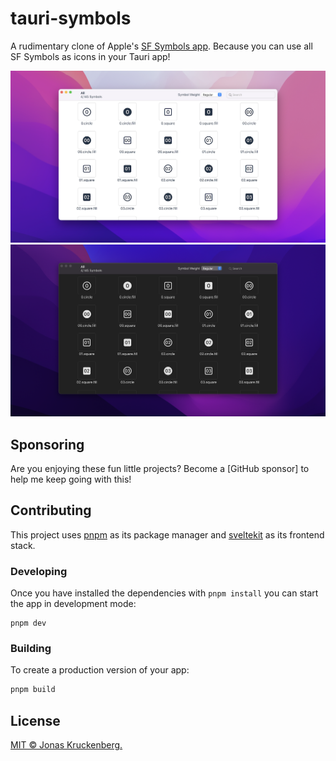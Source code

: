 # tauri-symbols

A rudimentary clone of Apple's [SF Symbols app]. Because you can use all SF Symbols as icons in your Tauri app!

![Screenshot of the app, showing a grid of icons with their associated labels](./Screenshot-light.png#gh-light-mode-only)
![Screenshot of the app, showing a grid of icons with their associated labels](./Screenshot-dark.png#gh-dark-mode-only)

## Sponsoring

Are you enjoying these fun little projects? Become a [GitHub sponsor] to help me keep going with this!

## Contributing

This project uses [pnpm] as its package manager and [sveltekit] as its frontend stack. 

### Developing

Once you have installed the dependencies with `pnpm install` you can start the app in development mode:

```shell
pnpm dev
```

### Building

To create a production version of your app:

```bash
pnpm build
```

## License

[MIT © Jonas Kruckenberg.](./LICENSE)

[SF Symbols app]: https://developer.apple.com/sf-symbols/
[pnpm]: https://pnpm.io
[sveltekit]: https://kit.svelte.dev/
[Sponsor me on GitHub]: https://github.com/sponsors/JonasKruckenberg